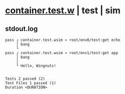 # [container.test.w](../../../../../../examples/tests/sdk_tests/container/container.test.w) | test | sim

## stdout.log
```log
pass ┌ container.test.wsim » root/env0/test:get echo
     │ bang
     └ 
pass ┌ container.test.wsim » root/env1/test:get app 
     │ bang
     │ 
     └ Hello, Wingnuts!
 
 
Tests 2 passed (2)
Test Files 1 passed (1)
Duration <DURATION>
```

